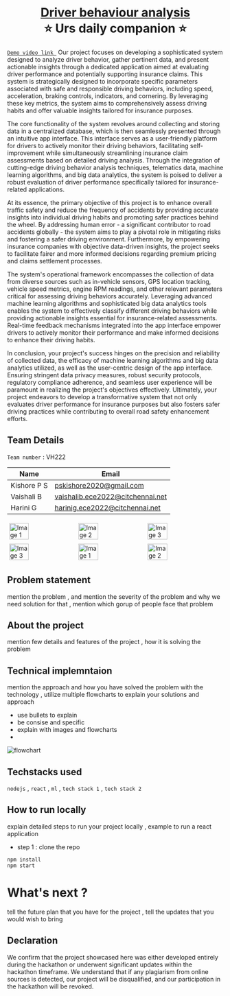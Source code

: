 <h1 align="center" style="border-bottom: none">
    <b>
        <a href="https://github.com/kishore-p-s/Driver_Behaviour_Analysis.git"> Driver behaviour analysis </a><br>
    </b>
    ⭐️ Urs daily companion ⭐️ <br>
</h1>

[`Demo video link `](https://youtu.be/Xhrems3yIBE?si=4o52KcA9MqPXgm1k) 
Our project focuses on developing a sophisticated system designed to analyze driver behavior, gather pertinent data, and present actionable insights through a dedicated application aimed at evaluating driver performance and potentially supporting insurance claims. This system is strategically designed to incorporate specific parameters associated with safe and responsible driving behaviors, including speed, acceleration, braking controls, indicators, and cornering. By leveraging these key metrics, the system aims to comprehensively assess driving habits and offer valuable insights tailored for insurance purposes.

The core functionality of the system revolves around collecting and storing data in a centralized database, which is then seamlessly presented through an intuitive app interface. This interface serves as a user-friendly platform for drivers to actively monitor their driving behaviors, facilitating self-improvement while simultaneously streamlining insurance claim assessments based on detailed driving analysis. Through the integration of cutting-edge driving behavior analysis techniques, telematics data, machine learning algorithms, and big data analytics, the system is poised to deliver a robust evaluation of driver performance specifically tailored for insurance-related applications.

At its essence, the primary objective of this project is to enhance overall traffic safety and reduce the frequency of accidents by providing accurate insights into individual driving habits and promoting safer practices behind the wheel. By addressing human error - a significant contributor to road accidents globally - the system aims to play a pivotal role in mitigating risks and fostering a safer driving environment. Furthermore, by empowering insurance companies with objective data-driven insights, the project seeks to facilitate fairer and more informed decisions regarding premium pricing and claims settlement processes.

The system's operational framework encompasses the collection of data from diverse sources such as in-vehicle sensors, GPS location tracking, vehicle speed metrics, engine RPM readings, and other relevant parameters critical for assessing driving behaviors accurately. Leveraging advanced machine learning algorithms and sophisticated big data analytics tools enables the system to effectively classify different driving behaviors while providing actionable insights essential for insurance-related assessments. Real-time feedback mechanisms integrated into the app interface empower drivers to actively monitor their performance and make informed decisions to enhance their driving habits.

In conclusion, your project's success hinges on the precision and reliability of collected data, the efficacy of machine learning algorithms and big data analytics utilized, as well as the user-centric design of the app interface. Ensuring stringent data privacy measures, robust security protocols, regulatory compliance adherence, and seamless user experience will be paramount in realizing the project's objectives effectively. Ultimately, your project endeavors to develop a transformative system that not only evaluates driver performance for insurance purposes but also fosters safer driving practices while contributing to overall road safety enhancement efforts.

## Team Details
`Team number` : VH222

| Name            | Email           |
|---------|-----------------|
| Kishore P S | pskishore2020@gmail.com |
| Vaishali B | vaishalib.ece2022@citchennai.net |
| Harini G | harinig.ece2022@citchennai.net |

<div style="display: flex; flex-wrap: wrap;">
    <img src="https://static.vecteezy.com/system/resources/previews/013/688/865/non_2x/modern-color-and-geometric-banner-design-template-on-the-background-of-the-mobile-phone-mobile-modern-poster-marketing-special-offer-promotion-smartphone-mockup-vector.jpg" alt="Image 1" style="width: 30%; margin: 5px;">
    <img src="https://encrypted-tbn0.gstatic.com/images?q=tbn:ANd9GcSECH9uhvdGq0EP6QqG8lzAyjz1F-6V5RyMZrjBGmoIbP5diPgG53mWePJ9RlWVbJuVWCo&usqp=CAU" alt="Image 2" style="width: 30%; margin: 5px;">
    <img src="https://encrypted-tbn0.gstatic.com/images?q=tbn:ANd9GcSEwduQ50DEm_tr94tfGWHqAYzzvjb_5oS6ULmejCN2pBlolGfTv8wTwaa64fnt1GThiDc" alt="Image 3" style="width: 30%; margin: 5px;">
    <img src="https://encrypted-tbn0.gstatic.com/images?q=tbn:ANd9GcSEwduQ50DEm_tr94tfGWHqAYzzvjb_5oS6ULmejCN2pBlolGfTv8wTwaa64fnt1GThiDc" alt="Image 3" style="width: 30%; margin: 5px;">
       <img src="https://static.vecteezy.com/system/resources/previews/013/688/865/non_2x/modern-color-and-geometric-banner-design-template-on-the-background-of-the-mobile-phone-mobile-modern-poster-marketing-special-offer-promotion-smartphone-mockup-vector.jpg" alt="Image 1" style="width: 30%; margin: 5px;">
    <img src="https://encrypted-tbn0.gstatic.com/images?q=tbn:ANd9GcSECH9uhvdGq0EP6QqG8lzAyjz1F-6V5RyMZrjBGmoIbP5diPgG53mWePJ9RlWVbJuVWCo&usqp=CAU" alt="Image 2" style="width: 30%; margin: 5px;">
</div>

## Problem statement 
mention the problem , and mention the severity of the problem and why we need solution for that  , mention which gorup of people face that problem
## About the project
mention few details and features of the project , how it is solving the problem 

## Technical implemntaion 
mention the approach and how you have solved the problem with the technology , utilize multiple flowcharts to explain your solutions and approach
- use bullets to explain
- be consise and specific
- explain with images and flowcharts
- 
![flowchart](https://encrypted-tbn0.gstatic.com/images?q=tbn:ANd9GcSm5X9E8h0kftXOW2B9jORBskdXF12pFKOX_Q&usqp=CAU)

## Techstacks used 
`nodejs` , `react` , `ml` , `tech stack 1` , `tech stack 2`

## How to run locally 
explain detailed steps to run your project locally , example to run a react application 
- step 1 : clone the repo 
```
npm install
npm start
```

# What's next ?
tell the future plan that you have for the project , tell the updates that you would wish to bring

## Declaration
We confirm that the project showcased here was either developed entirely during the hackathon or underwent significant updates within the hackathon timeframe. We understand that if any plagiarism from online sources is detected, our project will be disqualified, and our participation in the hackathon will be revoked.
